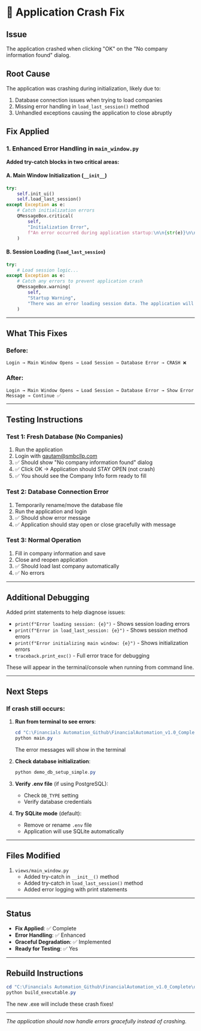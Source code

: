 # 🐛 Application Crash Fix

## Issue

The application crashed when clicking "OK" on the "No company information found" dialog.

## Root Cause

The application was crashing during initialization, likely due to:
1. Database connection issues when trying to load companies
2. Missing error handling in `load_last_session()` method
3. Unhandled exceptions causing the application to close abruptly

## Fix Applied

### 1. Enhanced Error Handling in `main_window.py`

**Added try-catch blocks in two critical areas:**

#### A. Main Window Initialization (`__init__`)
```python
try:
    self.init_ui()
    self.load_last_session()
except Exception as e:
    # Catch initialization errors
    QMessageBox.critical(
        self,
        "Initialization Error",
        f"An error occurred during application startup:\n\n{str(e)}\n\nPlease check the database connection."
    )
```

#### B. Session Loading (`load_last_session`)
```python
try:
    # Load session logic...
except Exception as e:
    # Catch any errors to prevent application crash
    QMessageBox.warning(
        self,
        "Startup Warning",
        "There was an error loading session data. The application will continue with a fresh start."
    )
```

---

## What This Fixes

### Before:
```
Login → Main Window Opens → Load Session → Database Error → CRASH ❌
```

### After:
```
Login → Main Window Opens → Load Session → Database Error → Show Error Message → Continue ✅
```

---

## Testing Instructions

### Test 1: Fresh Database (No Companies)
1. Run the application
2. Login with gautam@smbcllp.com
3. ✅ Should show "No company information found" dialog
4. ✅ Click OK → Application should STAY OPEN (not crash)
5. ✅ You should see the Company Info form ready to fill

### Test 2: Database Connection Error
1. Temporarily rename/move the database file
2. Run the application and login
3. ✅ Should show error message
4. ✅ Application should stay open or close gracefully with message

### Test 3: Normal Operation
1. Fill in company information and save
2. Close and reopen application
3. ✅ Should load last company automatically
4. ✅ No errors

---

## Additional Debugging

Added print statements to help diagnose issues:
- `print(f"Error loading session: {e}")` - Shows session loading errors
- `print(f"Error in load_last_session: {e}")` - Shows session method errors
- `print(f"Error initializing main window: {e}")` - Shows initialization errors
- `traceback.print_exc()` - Full error trace for debugging

These will appear in the terminal/console when running from command line.

---

## Next Steps

### If crash still occurs:

1. **Run from terminal to see errors**:
   ```powershell
   cd "C:\Financials Automation_Github\FinancialAutomation_v1.0_Complete\deployment_package_v1.0"
   python main.py
   ```
   The error messages will show in the terminal

2. **Check database initialization**:
   ```powershell
   python demo_db_setup_simple.py
   ```

3. **Verify .env file** (if using PostgreSQL):
   - Check `DB_TYPE` setting
   - Verify database credentials

4. **Try SQLite mode** (default):
   - Remove or rename `.env` file
   - Application will use SQLite automatically

---

## Files Modified

1. `views/main_window.py`
   - Added try-catch in `__init__()` method
   - Added try-catch in `load_last_session()` method
   - Added error logging with print statements

---

## Status

- **Fix Applied**: ✅ Complete
- **Error Handling**: ✅ Enhanced
- **Graceful Degradation**: ✅ Implemented
- **Ready for Testing**: ✅ Yes

---

## Rebuild Instructions

```powershell
cd "C:\Financials Automation_Github\FinancialAutomation_v1.0_Complete\deployment_package_v1.0"
python build_executable.py
```

The new .exe will include these crash fixes!

---

*The application should now handle errors gracefully instead of crashing.*
